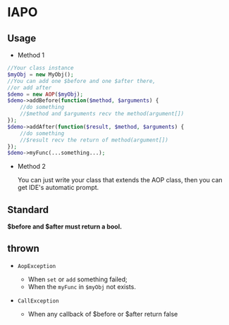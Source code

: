 # IAPO


## Usage

+ Method 1

```php
//Your class instance
$myObj = new MyObj();
//You can add one $before and one $after there,
//or add after
$demo = new AOP($myObj);
$demo->addBefore(function($method, $arguments) {
    //do something
    //$method and $arguments recv the method(argument[])
});
$demo->addAfter(function($result, $method, $arguments) {
    //do something
    //$result recv the return of method(argument[])
});
$demo->myFunc(...something...);
```

+ Method 2

  You can just write your class that extends the AOP class, then you can get IDE's automatic prompt.

## Standard

**$before and $after must return a bool.**

## thrown

+ `AopException`

  + When `set` or `add` something failed;
  + When the `myFunc` in `$myObj` not exists.

+ `CallException`

  + When any callback of $before or $after return false